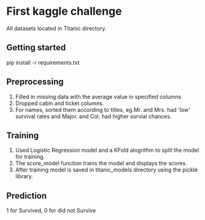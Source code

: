# First kaggle challenge

All datasets located in Titanic directory.

## Getting started
pip install -r requirements.txt

## Preprocessing
1. Filled in missing data with the average value in specified columns
2. Dropped cabin and ticket columns.
3. For names, sorted them according to titles, eg.Mr. and Mrs. had 'low' survival rates and  Major. and Col. had higher survial chances.

## Training
1. Used Logistic Regression model and a KFold alogrithm to split the model for training.
2. The score_model function trains the model and displays the scores.
3. After training model is saved in titanic_models directory using the pickle library.

## Prediction
1 for Survived, 0 for did not Survive
